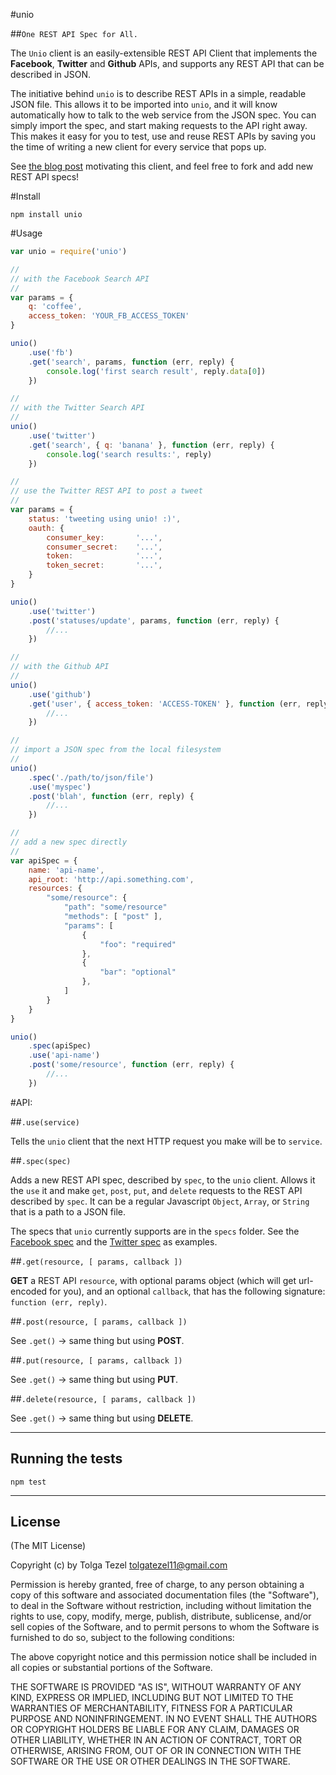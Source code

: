 #unio

##`One REST API Spec for All.`


The `Unio` client is an easily-extensible REST API Client that implements the **Facebook**, **Twitter** and **Github** APIs, and supports any REST API that can be described in JSON.

The initiative behind `unio` is to describe REST APIs in a simple, readable JSON file. This allows it to be imported into `unio`, and it will know automatically how to talk to the web service from the JSON spec. You can simply import the spec, and start making requests to the API right away. This makes it easy for you to test, use and reuse REST APIs by saving you the time of writing a new client for every service that pops up.

See [the blog post](http://ttezel.github.com) motivating this client, and feel free to fork and add new REST API specs!

#Install

```
npm install unio
```

#Usage

```javascript
var unio = require('unio')

//
// with the Facebook Search API
//
var params = {
    q: 'coffee',
    access_token: 'YOUR_FB_ACCESS_TOKEN'
}

unio()
    .use('fb')
    .get('search', params, function (err, reply) {
        console.log('first search result', reply.data[0])
    })

//
// with the Twitter Search API
//
unio()
    .use('twitter')
    .get('search', { q: 'banana' }, function (err, reply) {
        console.log('search results:', reply)
    })

//
// use the Twitter REST API to post a tweet
//
var params = {
    status: 'tweeting using unio! :)',
    oauth: {
        consumer_key:       '...',
        consumer_secret:    '...',
        token:              '...',
        token_secret:       '...',
    }
}

unio()
    .use('twitter')
    .post('statuses/update', params, function (err, reply) {
        //...
    })

//
// with the Github API
//
unio()
    .use('github')
    .get('user', { access_token: 'ACCESS-TOKEN' }, function (err, reply) {
        //...
    })

//
// import a JSON spec from the local filesystem
//
unio()
    .spec('./path/to/json/file')
    .use('myspec')
    .post('blah', function (err, reply) {
        //...
    })

//
// add a new spec directly
//
var apiSpec = {
    name: 'api-name',
    api_root: 'http://api.something.com',
    resources: {
        "some/resource": {
            "path": "some/resource"
            "methods": [ "post" ],
            "params": [
                {
                    "foo": "required"
                },
                {
                    "bar": "optional"
                },
            ]
        }
    }
}

unio()
    .spec(apiSpec)
    .use('api-name')
    .post('some/resource', function (err, reply) {
        //...
    })


```

#API:

##`.use(service)`

Tells the `unio` client that the next HTTP request you make will be to `service`.

##`.spec(spec)`
    
Adds a new REST API spec, described by `spec`, to the `unio` client. Allows it the `use` it and make `get`, `post`, `put`, and `delete` requests to the REST API described by `spec`. It can be a regular Javascript `Object`, `Array`, or `String` that is a path to a JSON file.

The specs that `unio` currently supports are in the `specs` folder. See the [Facebook spec](https://github.com/ttezel/unio/blob/master/specs/fb.json) and the [Twitter spec](https://github.com/ttezel/unio/blob/master/specs/twitter.json) as examples. 

##`.get(resource, [ params, callback ])`

**GET** a REST API `resource`, with optional params object (which will get url-encoded for you), and an optional `callback`, that has the following signature: `function (err, reply)`.

##`.post(resource, [ params, callback ])`

See `.get()` -> same thing but using **POST**.

##`.put(resource, [ params, callback ])`

See `.get()` -> same thing but using **PUT**.

##`.delete(resource, [ params, callback ])`

See `.get()` -> same thing but using **DELETE**.


-------

## Running the tests

```
npm test
```

-------

## License 

(The MIT License)

Copyright (c) by Tolga Tezel <tolgatezel11@gmail.com>

Permission is hereby granted, free of charge, to any person obtaining a copy
of this software and associated documentation files (the "Software"), to deal
in the Software without restriction, including without limitation the rights
to use, copy, modify, merge, publish, distribute, sublicense, and/or sell
copies of the Software, and to permit persons to whom the Software is
furnished to do so, subject to the following conditions:

The above copyright notice and this permission notice shall be included in
all copies or substantial portions of the Software.

THE SOFTWARE IS PROVIDED "AS IS", WITHOUT WARRANTY OF ANY KIND, EXPRESS OR
IMPLIED, INCLUDING BUT NOT LIMITED TO THE WARRANTIES OF MERCHANTABILITY,
FITNESS FOR A PARTICULAR PURPOSE AND NONINFRINGEMENT. IN NO EVENT SHALL THE
AUTHORS OR COPYRIGHT HOLDERS BE LIABLE FOR ANY CLAIM, DAMAGES OR OTHER
LIABILITY, WHETHER IN AN ACTION OF CONTRACT, TORT OR OTHERWISE, ARISING FROM,
OUT OF OR IN CONNECTION WITH THE SOFTWARE OR THE USE OR OTHER DEALINGS IN
THE SOFTWARE.